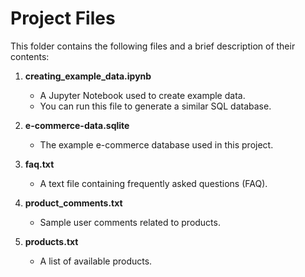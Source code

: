 # Project Files

This folder contains the following files and a brief description of their contents:

1. **creating_example_data.ipynb**  
   - A Jupyter Notebook used to create example data.  
   - You can run this file to generate a similar SQL database.

2. **e-commerce-data.sqlite**  
   - The example e-commerce database used in this project.

3. **faq.txt**  
   - A text file containing frequently asked questions (FAQ).

4. **product_comments.txt**  
   - Sample user comments related to products.

5. **products.txt**  
   - A list of available products.

